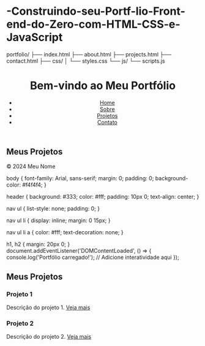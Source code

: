 # -Construindo-seu-Portf-lio-Front-end-do-Zero-com-HTML-CSS-e-JavaScript
portfolio/
├── index.html
├── about.html
├── projects.html
├── contact.html
├── css/
│   └── styles.css
└── js/
    └── scripts.js
<!DOCTYPE html>
<html lang="pt-BR">
<head>
    <meta charset="UTF-8">
    <meta name="viewport" content="width=device-width, initial-scale=1.0">
    <link rel="stylesheet" href="css/styles.css">
    <title>Meu Portfólio</title>
</head>
<body>
    <header>
        <h1>Bem-vindo ao Meu Portfólio</h1>
        <nav>
            <ul>
                <li><a href="index.html">Home</a></li>
                <li><a href="about.html">Sobre</a></li>
                <li><a href="projects.html">Projetos</a></li>
                <li><a href="contact.html">Contato</a></li>
            </ul>
        </nav>
    </header>
    <main>
        <section>
            <h2>Meus Projetos</h2>
            <!-- Adicione uma lista de seus projetos aqui -->
        </section>
    </main>
    <footer>
        <p>&copy; 2024 Meu Nome</p>
    </footer>
    <script src="js/scripts.js"></script>
</body>
</html>
body {
    font-family: Arial, sans-serif;
    margin: 0;
    padding: 0;
    background-color: #f4f4f4;
}

header {
    background: #333;
    color: #fff;
    padding: 10px 0;
    text-align: center;
}

nav ul {
    list-style: none;
    padding: 0;
}

nav ul li {
    display: inline;
    margin: 0 15px;
}

nav ul li a {
    color: #fff;
    text-decoration: none;
}

h1, h2 {
    margin: 20px 0;
}
document.addEventListener('DOMContentLoaded', () => {
    console.log('Portfólio carregado!');
    // Adicione interatividade aqui
});
<section>
    <h2>Meus Projetos</h2>
    <article>
        <h3>Projeto 1</h3>
        <p>Descrição do projeto 1. <a href="link-do-projeto.com">Veja mais</a></p>
    </article>
    <article>
        <h3>Projeto 2</h3>
        <p>Descrição do projeto 2. <a href="link-do-projeto.com">Veja mais</a></p>
    </article>
</section>
